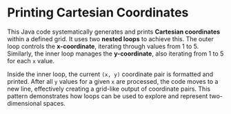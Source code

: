 # Printing Cartesian Coordinates

This Java code systematically generates and prints **Cartesian coordinates** within a defined grid. It uses two **nested loops** to achieve this. The outer loop controls the **x-coordinate**, iterating through values from 1 to 5. Similarly, the inner loop manages the **y-coordinate**, also iterating from 1 to 5 for each `x` value.

Inside the inner loop, the current `(x, y)` coordinate pair is formatted and printed. After all `y` values for a given `x` are processed, the code moves to a new line, effectively creating a grid-like output of coordinate pairs. This pattern demonstrates how loops can be used to explore and represent two-dimensional spaces.
